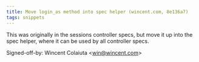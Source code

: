 ```yaml
---
title: Move login_as method into spec helper (wincent.com, 8e136a7)
tags: snippets
---
```


This was originally in the sessions controller specs, but move it up into the spec helper, where it can be used by all controller specs.

Signed-off-by: Wincent Colaiuta &lt;win@wincent.com&gt;
